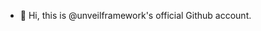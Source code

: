 - 👋 Hi, this is @unveilframework's official Github account.

<!---
unveilframework/unveilframework is a ✨ special ✨ repository because its `README.md` (this file) appears on your GitHub profile.
You can click the Preview link to take a look at your changes.
--->
